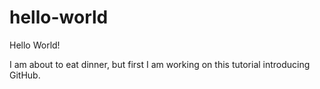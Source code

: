 # hello-world
Hello World!

I am about to eat dinner, but first I am working on this tutorial introducing GitHub.
